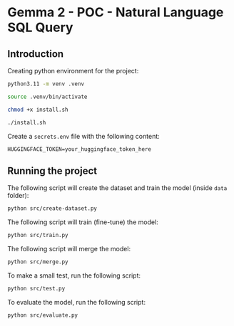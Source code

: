 # Gemma 2 - POC - Natural Language SQL Query

## Introduction

Creating python environment for the project:

```bash
python3.11 -m venv .venv
```

```bash
source .venv/bin/activate
```


```bash
chmod +x install.sh
```

```bash
./install.sh
```

Create a `secrets.env` file with the following content:

```
HUGGINGFACE_TOKEN=your_huggingface_token_here
```

## Running the project

The following script will create the dataset and train the model (inside `data` folder):

```bash
python src/create-dataset.py
```

The following script will train (fine-tune) the model:

```bash
python src/train.py
```

The following script will merge the model:

```bash
python src/merge.py
```

To make a small test, run the following script:

```bash
python src/test.py
```

To evaluate the model, run the following script:

```bash
python src/evaluate.py
```